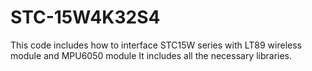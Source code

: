 # STC-15W4K32S4
This code includes how to interface STC15W series with LT89 wireless module and MPU6050 module
It includes all the necessary libraries.

